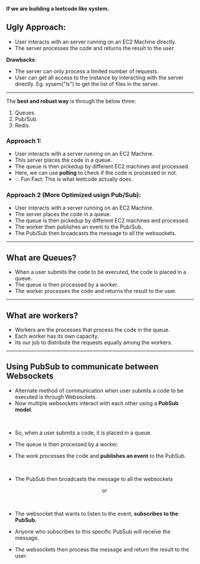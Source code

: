**If we are building a leetcode like system.**

## Ugly Approach:

- User interacts with an server running on an EC2 Machine directly.
- The server processes the code and returns the result to the user.

**Drawbacks**:

- The server can only process a limited number of requests.
- User can get all access to the instance by interacting with the server directly. Eg: sysem("ls") to get the list of files in the server.

---

The **best and robust way** is through the below three:

1. Queues.
2. Pub/Sub.
3. Redis.

### Approach 1:

- User interacts with a server running on an EC2 Machine.
- This server places the code in a queue.
- The queue is then pickedup by different EC2 machines and processed.
- Here, we can use **polling** to check if the code is processed or not.
- 💥 Fun Fact: This is what leetcode actually does.

### Approach 2 (More Optimized usign Pub/Sub):

- User interacts with a server running on an EC2 Machine.
- The server places the code in a queue.
- The queue is then pickedup by different EC2 machines and processed.
- The worker then publishes an event to the Pub/Sub.
- The Pub/Sub then broadcasts the message to all the websockets.

---

## What are Queues?

- When a user submits the code to be executed, the code is placed in a queue.
- The queue is then processed by a worker.
- The worker processes the code and returns the result to the user.

---

## What are workers?

- Workers are the processes that process the code in the queue.
- Each worker has its own capacity.
- Its our job to distribute the requests equally among the workers.

---

## Using PubSub to communicate between Websockets

- Alternate method of communication when user submits a code to be executed is through Websockets.
- Now multiple websockets interact with each other using a **PubSub model**.

<br>

- So, when a user submits a code, it is placed in a queue.
- The queue is then processed by a worker.
- The work processes the code and **publishes an event** to the PubSub.

  <br>

- The PubSub then broadcasts the message to all the websockets
    
    <p align="center">or</p>

  <br>

- The websocket that wants to listen to the event, **subscribes to the PubSub**. 

- Anyone who subscribes to this specific PubSub will receive the message.
  <br>

- The websockets then process the message and return the result to the user.
